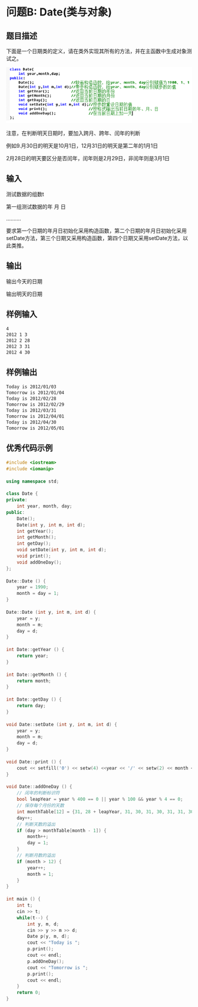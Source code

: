 # 问题B: Date(类与对象)

## 题目描述

下面是一个日期类的定义，请在类外实现其所有的方法，并在主函数中生成对象测试之。

![类的定义](asserts/B.png)

注意，在判断明天日期时，要加入跨月、跨年、闰年的判断

例如9.月30日的明天是10月1日，12月31日的明天是第二年的1月1日

2月28日的明天要区分是否闰年，闰年则是2月29日，非闰年则是3月1日

## 输入

测试数据的组数t

第一组测试数据的年 月 日

..........

要求第一个日期的年月日初始化采用构造函数，第二个日期的年月日初始化采用setDate方法，第三个日期又采用构造函数，第四个日期又采用setDate方法，以此类推。

## 输出

输出今天的日期

输出明天的日期

## 样例输入
```
4
2012 1 3
2012 2 28
2012 3 31
2012 4 30
```

## 样例输出
```
Today is 2012/01/03
Tomorrow is 2012/01/04
Today is 2012/02/28
Tomorrow is 2012/02/29
Today is 2012/03/31
Tomorrow is 2012/04/01
Today is 2012/04/30
Tomorrow is 2012/05/01
```

## 优秀代码示例
```C++
#include <iostream>
#include <iomanip>

using namespace std;

class Date {
private:
    int year, month, day;
public:
    Date();
    Date(int y, int m, int d);
    int getYear();
    int getMonth();
    int getDay();
    void setDate(int y, int m, int d);
    void print();
    void addOneDay();
};

Date::Date () {
    year = 1990;
    month = day = 1;
}

Date::Date (int y, int m, int d) {
    year = y;
    month = m;
    day = d;
}

int Date::getYear () {
    return year;
}

int Date::getMonth () {
    return month;
}

int Date::getDay () {
    return day;
}

void Date::setDate (int y, int m, int d) {
    year = y;
    month = m;
    day = d;
}

void Date::print () {
    cout << setfill('0') << setw(4) <<year << '/' << setw(2) << month << '/' << setw(2) << day;
}

void Date::addOneDay () {
    // 闰年的判断标识符
    bool leapYear = year % 400 == 0 || year % 100 && year % 4 == 0;
    // 保存每个月份的天数
    int monthTable[12] = {31, 28 + leapYear, 31, 30, 31, 30, 31, 31, 30, 31, 30, 31};
    day++;
    // 判断天数的溢出
    if (day > monthTable[month - 1]) {
        month++;
        day = 1;
    }
    // 判断月数的溢出
    if (month > 12) {
        year++;
        month = 1;
    }
}

int main () {
    int t;
    cin >> t;
    while(t--) {
        int y, m, d;
        cin >> y >> m >> d;
        Date p(y, m, d);
        cout << "Today is ";
        p.print();
        cout << endl;
        p.addOneDay();
        cout << "Tomorrow is ";
        p.print();
        cout << endl;
    }
    return 0;
}
```